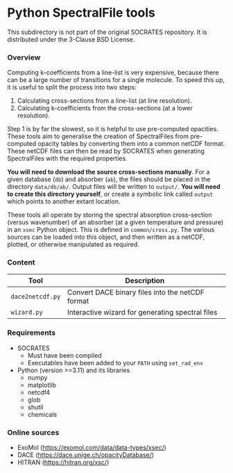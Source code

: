 # Python SpectralFile tools

This subdirectory is not part of the original SOCRATES repository. It is distributed under the 3-Clause BSD License.

### Overview

Computing k-coefficients from a line-list is very expensive, because there can be a large number of transitions for a single molecule. To speed this up, it is useful to split the process into two steps:
1. Calculating cross-sections from a line-list (at line resolution).    
2. Calculating k-coefficients from the cross-sections (at a lower resolution).    

Step 1 is by far the slowest, so it is helpful to use pre-computed opacities. These tools aim to generalise the creation of SpectralFiles from pre-computed opacity tables by converting them into a common netCDF format. These netCDF files can then be read by SOCRATES when generating SpectralFiles with the required properties.

**You will need to download the source cross-sections manually**. For a given database (`db`) and absorber (`ab`), the files should be placed in the directory `data/db/ab/`. Output files will be written to `output/`. **You will need to create this directory yourself**, or create a symbolic link called `output` which points to another extant location.

These tools all operate by storing the spectral absorption cross-section (versus wavenumber) of an absorber (at a given temperature and pressure) in an `xsec` Python object. This is defined in `common/cross.py`. The various sources can be loaded into this object, and then written as a netCDF, plotted, or otherwise manipulated as required.

### Content

| Tool    | Description |
|-----------------------|-------------|
| `dace2netcdf.py`      | Convert DACE binary files into the netCDF format   | 
| `wizard.py`           | Interactive wizard for generating spectral files |


### Requirements

* SOCRATES
   - Must have been compiled
   - Executables have been added to your `PATH` using `set_rad_env`
* Python (version >=3.11) and its libraries
   - numpy
   - matplotlib
   - netcdf4
   - glob
   - shutil
   - chemicals

### Online sources
* ExoMol (https://exomol.com/data/data-types/xsec/)
* DACE (https://dace.unige.ch/opacityDatabase/)
* HITRAN (https://hitran.org/xsc/)


